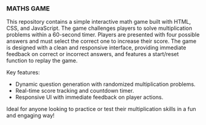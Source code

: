 ### MATHS GAME

This repository contains a simple interactive math game built with HTML, CSS, and JavaScript. The game challenges players to solve multiplication problems within a 60-second timer. Players are presented with four possible answers and must select the correct one to increase their score. The game is designed with a clean and responsive interface, providing immediate feedback on correct or incorrect answers, and features a start/reset function to replay the game.

Key features:
- Dynamic question generation with randomized multiplication problems.
- Real-time score tracking and countdown timer.
- Responsive UI with immediate feedback on player actions.

Ideal for anyone looking to practice or test their multiplication skills in a fun and engaging way!
